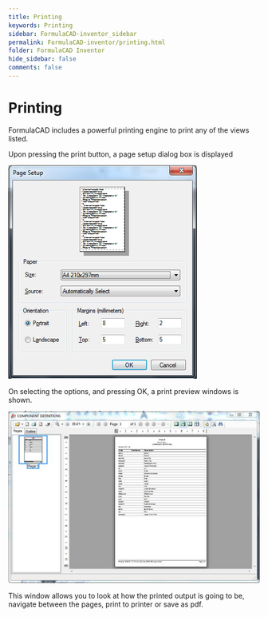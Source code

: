 ```yaml
---
title: Printing
keywords: Printing
sidebar: FormulaCAD-inventor_sidebar
permalink: FormulaCAD-inventor/printing.html
folder: FormulaCAD Inventor
hide_sidebar: false
comments: false
---
```

# Printing



FormulaCAD includes a powerful printing engine to print any of the views listed.

Upon pressing the print button, a page setup dialog box is displayed

![](/images/pagesetup.png)

On selecting the options, and pressing OK, a print preview windows is shown.


![](/images/component-defitions.jpg)


This window allows you to look at how the printed output is going to be, navigate between the pages, print to printer or save as pdf.
